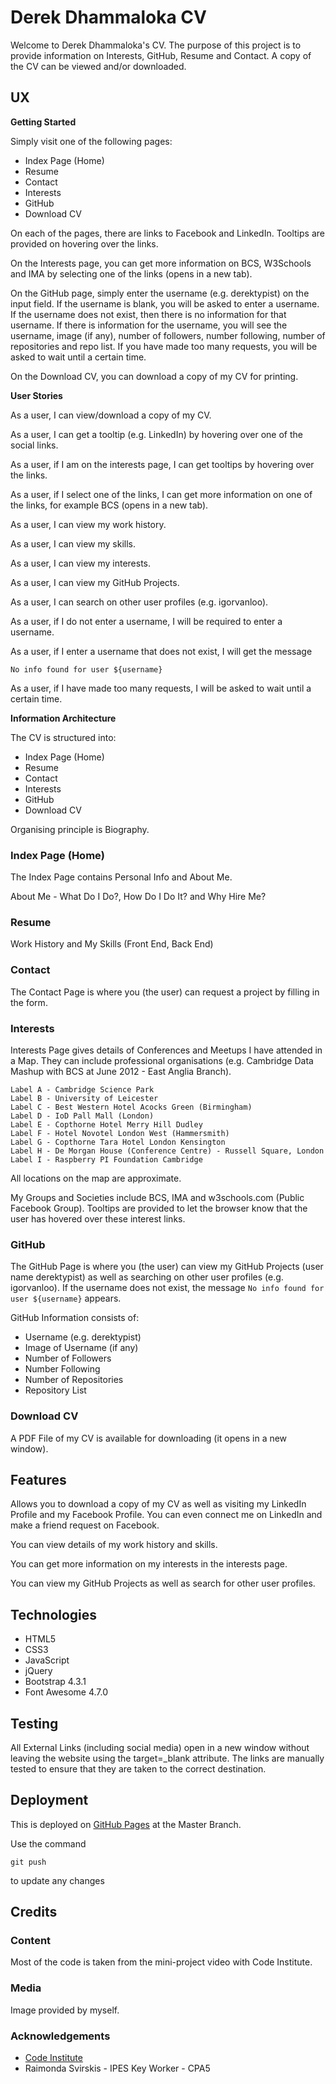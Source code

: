 # Derek Dhammaloka CV

Welcome to Derek Dhammaloka's CV.  The purpose of this project is to provide information on Interests, GitHub, Resume and Contact.  A copy of the CV can be viewed and/or downloaded.

## UX

**Getting Started**

Simply visit one of the following pages:

- Index Page (Home)
- Resume
- Contact
- Interests
- GitHub
- Download CV

On each of the pages, there are links to Facebook and LinkedIn.  Tooltips are provided on hovering over the links.

On the Interests page, you can get more information on BCS, W3Schools and IMA by selecting one of the links (opens in a new tab).

On the GitHub page, simply enter the username (e.g. derektypist) on the input field.  If the username is blank, you will be asked to enter a username.  If the username does not exist, then there is no information for that username.  If there is information for the username, you will see the username, image (if any), number of followers, number following, number of repositories and repo list.  If you have made too many requests, you will be asked to wait until a certain time.

On the Download CV, you can download a copy of my CV for printing.

**User Stories**

As a user, I can view/download a copy of my CV.

As a user, I can get a tooltip (e.g. LinkedIn) by hovering over one of the social links.

As a user, if I am on the interests page, I can get tooltips by hovering over the links.

As a user, if I select one of the links, I can get more information on one of the links, for example BCS (opens in a new tab).

As a user, I can view my work history.

As a user, I can view my skills.

As a user, I can view my interests.

As a user, I can view my GitHub Projects.

As a user, I can search on other user profiles (e.g. igorvanloo).

As a user, if I do not enter a username, I will be required to enter a username.

As a user, if I enter a username that does not exist, I will get the message

`No info found for user ${username}`

As a user, if I have made too many requests, I will be asked to wait until a certain time.

**Information Architecture**

The CV is structured into:

- Index Page (Home)
- Resume
- Contact
- Interests
- GitHub
- Download CV

Organising principle is Biography.

### Index Page (Home)

The Index Page contains Personal Info and About Me.

About Me - What Do I Do?, How Do I Do It? and Why Hire Me?

### Resume

Work History and My Skills (Front End, Back End) 

### Contact

The Contact Page is where you (the user) can request a project by filling in the form.

### Interests

Interests Page gives details of Conferences and Meetups I have attended in a Map.
They can include professional organisations (e.g. Cambridge Data Mashup with
BCS at June 2012 - East Anglia Branch).

    Label A - Cambridge Science Park
    Label B - University of Leicester
    Label C - Best Western Hotel Acocks Green (Birmingham)
    Label D - IoD Pall Mall (London)
    Label E - Copthorne Hotel Merry Hill Dudley
    Label F - Hotel Novotel London West (Hammersmith)
    Label G - Copthorne Tara Hotel London Kensington
    Label H - De Morgan House (Conference Centre) - Russell Square, London
    Label I - Raspberry PI Foundation Cambridge

All locations on the map are approximate.

My Groups and Societies include BCS, IMA and w3schools.com (Public Facebook Group).  Tooltips are provided to let the browser know that the user has hovered over these interest links.

### GitHub

The GitHub Page is where you (the user) can view my GitHub Projects (user name derektypist)
as well as searching on other user profiles (e.g. igorvanloo).  If the username does not exist, the message `No info found for user ${username}` appears.

GitHub Information consists of:

- Username (e.g. derektypist)
- Image of Username (if any)
- Number of Followers
- Number Following
- Number of Repositories
- Repository List

### Download CV

A PDF File of my CV is available for downloading (it opens in a new window).

## Features

Allows you to download a copy of my CV as well as visiting my LinkedIn Profile and my Facebook Profile.  You can even connect me on LinkedIn and make a friend request on Facebook.

You can view details of my work history and skills.

You can get more information on my interests in the interests page.

You can view my GitHub Projects as well as search for other user profiles.

## Technologies

- HTML5
- CSS3
- JavaScript
- jQuery
- Bootstrap 4.3.1
- Font Awesome 4.7.0

## Testing

All External Links (including social media) open in a new window without leaving the website using the target=_blank attribute.  The links are manually tested to
ensure that they are taken to the correct destination.

## Deployment

This is deployed on [GitHub Pages](https://derektypist.github.io/derek-dhammaloka-cv) at the Master Branch.

Use the command

    git push
    
to update any changes

## Credits

### Content

Most of the code is taken from the mini-project video with Code Institute.

### Media

Image provided by myself.

### Acknowledgements

- [Code Institute](https://www.codeinstitute.net)
- Raimonda Svirskis - IPES Key Worker - CPA5